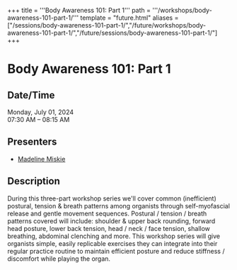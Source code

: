 +++
title = '''Body Awareness 101: Part 1'''
path = '''/workshops/body-awareness-101-part-1/'''
template = "future.html"
aliases = ["/sessions/body-awareness-101-part-1/","/future/workshops/body-awareness-101-part-1/","/future/sessions/body-awareness-101-part-1/"]
+++

<h1>Body Awareness 101: Part 1</h1>

<h2>Date/Time</h2>
<p>Monday, July 01, 2024<br>
07:30 AM – 08:15 AM</p>
<h2>Presenters</h2>
<ul>
<li><a href="/presenters/madeline-miskie/">Madeline Miskie</a></li>
</ul>
<h2>Description</h2>

During this three-part workshop series we'll cover common (inefficient) postural, tension & breath patterns among organists through self-myofascial release and gentle movement sequences.   Postural / tension / breath patterns covered will include: shoulder & upper back rounding, forward head posture, lower back tension, head / neck / face tension, shallow breathing, abdominal clenching and more.  This workshop series will give organists simple, easily replicable exercises they can integrate into their regular practice routine to maintain efficient posture and reduce stiffness / discomfort while playing the organ.


